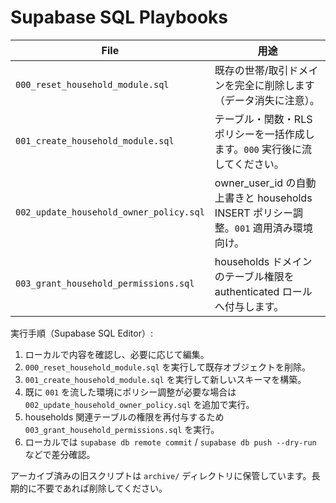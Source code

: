 # Supabase SQL Playbooks

| File | 用途 |
| --- | --- |
| `000_reset_household_module.sql` | 既存の世帯/取引ドメインを完全に削除します（データ消失に注意）。 |
| `001_create_household_module.sql` | テーブル・関数・RLS ポリシーを一括作成します。`000` 実行後に流してください。 |
| `002_update_household_owner_policy.sql` | owner_user_id の自動上書きと households INSERT ポリシー調整。`001` 適用済み環境向け。 |
| `003_grant_household_permissions.sql` | households ドメインのテーブル権限を authenticated ロールへ付与します。 |

実行手順（Supabase SQL Editor）:
1. ローカルで内容を確認し、必要に応じて編集。
2. `000_reset_household_module.sql` を実行して既存オブジェクトを削除。
3. `001_create_household_module.sql` を実行して新しいスキーマを構築。
4. 既に `001` を流した環境にポリシー調整が必要な場合は `002_update_household_owner_policy.sql` を追加で実行。
5. households 関連テーブルの権限を再付与するため `003_grant_household_permissions.sql` を実行。
6. ローカルでは `supabase db remote commit` / `supabase db push --dry-run` などで差分確認。

アーカイブ済みの旧スクリプトは `archive/` ディレクトリに保管しています。長期的に不要であれば削除してください。
